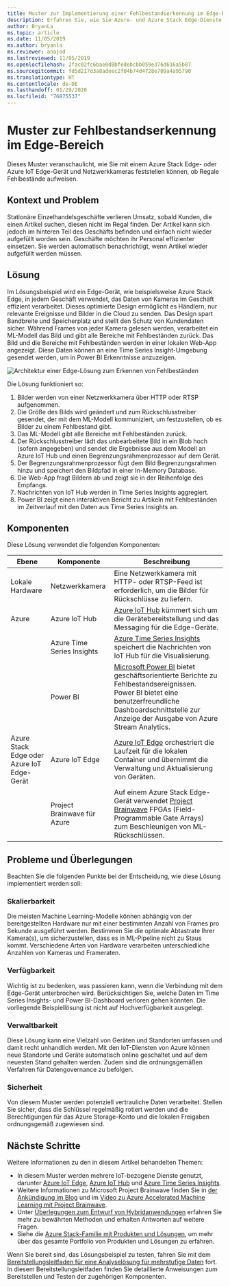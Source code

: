 ```yaml
---
title: Muster zur Implementierung einer Fehlbestandserkennung im Edge-Bereich mithilfe von Azure und Azure Stack Edge.
description: Erfahren Sie, wie Sie Azure- und Azure Stack Edge-Dienste verwenden, um eine Fehlbestandserkennung zu implementieren.
author: BryanLa
ms.topic: article
ms.date: 11/05/2019
ms.author: bryanla
ms.reviewer: anajod
ms.lastreviewed: 11/05/2019
ms.openlocfilehash: 2fac02fc6bae0d8bfedebcbb059e376d616a5b87
ms.sourcegitcommit: fd5d217d3a8adeec2f04b74d4728e709a4a95790
ms.translationtype: HT
ms.contentlocale: de-DE
ms.lasthandoff: 01/29/2020
ms.locfileid: "76875537"
---
```

# <a name="out-of-stock-detection-at-the-edge-pattern"></a>Muster zur Fehlbestandserkennung im Edge-Bereich

Dieses Muster veranschaulicht, wie Sie mit einem Azure Stack Edge- oder Azure IoT Edge-Gerät und Netzwerkkameras feststellen können, ob Regale Fehlbestände aufweisen.

## <a name="context-and-problem"></a>Kontext und Problem

Stationäre Einzelhandelsgeschäfte verlieren Umsatz, sobald Kunden, die einen Artikel suchen, diesen nicht im Regal finden. Der Artikel kann sich jedoch im hinteren Teil des Geschäfts befinden und einfach nicht wieder aufgefüllt worden sein. Geschäfte möchten ihr Personal effizienter einsetzen. Sie werden automatisch benachrichtigt, wenn Artikel wieder aufgefüllt werden müssen.

## <a name="solution"></a>Lösung

Im Lösungsbeispiel wird ein Edge-Gerät, wie beispielsweise Azure Stack Edge, in jedem Geschäft verwendet, das Daten von Kameras im Geschäft effizient verarbeitet. Dieses optimierte Design ermöglicht es Händlern, nur relevante Ereignisse und Bilder in die Cloud zu senden. Das Design spart Bandbreite und Speicherplatz und stellt den Schutz von Kundendaten sicher. Während Frames von jeder Kamera gelesen werden, verarbeitet ein ML-Modell das Bild und gibt alle Bereiche mit Fehlbeständen zurück. Das Bild und die Bereiche mit Fehlbeständen werden in einer lokalen Web-App angezeigt. Diese Daten können an eine Time Series Insight-Umgebung gesendet werden, um in Power BI Erkenntnisse anzuzeigen.

![Architektur einer Edge-Lösung zum Erkennen von Fehlbeständen](media/pattern-out-of-stock-at-edge/solution-architecture.png)

Die Lösung funktioniert so:
1. Bilder werden von einer Netzwerkkamera über HTTP oder RTSP aufgenommen.
2. Die Größe des Bilds wird geändert und zum Rückschlusstreiber gesendet, der mit dem ML-Modell kommuniziert, um festzustellen, ob es Bilder zu einem Fehlbestand gibt.
3. Das ML-Modell gibt alle Bereiche mit Fehlbeständen zurück.
4. Der Rückschlusstreiber lädt das unbearbeitete Bild in ein Blob hoch (sofern angegeben) und sendet die Ergebnisse aus dem Modell an Azure IoT Hub und einen Begrenzungsrahmenprozessor auf dem Gerät.
5. Der Begrenzungsrahmenprozessor fügt dem Bild Begrenzungsrahmen hinzu und speichert den Bildpfad in einer In-Memory Database.
6. Die Web-App fragt Bildern ab und zeigt sie in der Reihenfolge des Empfangs.
7. Nachrichten von IoT Hub werden in Time Series Insights aggregiert.
8. Power BI zeigt einen interaktiven Bericht zu Artikeln mit Fehlbeständen im Zeitverlauf mit den Daten aus Time Series Insights an.


## <a name="components"></a>Komponenten

Diese Lösung verwendet die folgenden Komponenten:

| Ebene | Komponente | Beschreibung |
|----------|-----------|-------------|
| Lokale Hardware | Netzwerkkamera | Eine Netzwerkkamera mit HTTP- oder RTSP-Feed ist erforderlich, um die Bilder für Rückschlüsse zu liefern. |
| Azure | Azure IoT Hub | [Azure IoT Hub](/azure/iot-hub/) kümmert sich um die Gerätebereitstellung und das Messaging für die Edge-Geräte. |
|  | Azure Time Series Insights | [Azure Time Series Insights](/azure/time-series-insights/) speichert die Nachrichten von IoT Hub für die Visualisierung. |
|  | Power BI | [Microsoft Power BI](https://powerbi.microsoft.com/) bietet geschäftsorientierte Berichte zu Fehlbestandsereignissen. Power BI bietet eine benutzerfreundliche Dashboardschnittstelle zur Anzeige der Ausgabe von Azure Stream Analytics. |
| Azure Stack Edge oder<br>Azure IoT Edge-Gerät | Azure IoT Edge | [Azure IoT Edge](/azure/iot-edge/) orchestriert die Laufzeit für die lokalen Container und übernimmt die Verwaltung und Aktualisierung von Geräten.|
| | Project Brainwave für Azure | Auf einem Azure Stack Edge-Gerät verwendet [Project Brainwave](https://blogs.microsoft.com/ai/build-2018-project-brainwave/) FPGAs (Field-Programmable Gate Arrays) zum Beschleunigen von ML-Rückschlüssen.|

## <a name="issues-and-considerations"></a>Probleme und Überlegungen

Beachten Sie die folgenden Punkte bei der Entscheidung, wie diese Lösung implementiert werden soll:

### <a name="scalability"></a>Skalierbarkeit 

Die meisten Machine Learning-Modelle können abhängig von der bereitgestellten Hardware nur mit einer bestimmten Anzahl von Frames pro Sekunde ausgeführt werden. Bestimmen Sie die optimale Abtastrate Ihrer Kamera(s), um sicherzustellen, dass es in ML-Pipeline nicht zu Staus kommt. Verschiedene Arten von Hardware verarbeiten unterschiedliche Anzahlen von Kameras und Frameraten.

### <a name="availability"></a>Verfügbarkeit

Wichtig ist zu bedenken, was passieren kann, wenn die Verbindung mit dem Edge-Gerät unterbrochen wird. Berücksichtigen Sie, welche Daten im Time Series Insights- und Power BI-Dashboard verloren gehen könnten. Die vorliegende Beispiellösung ist nicht auf Hochverfügbarkeit ausgelegt.

### <a name="manageability"></a>Verwaltbarkeit

Diese Lösung kann eine Vielzahl von Geräten und Standorten umfassen und damit recht unhandlich werden. Mit den IoT-Diensten von Azure können neue Standorte und Geräte automatisch online geschaltet und auf dem neuesten Stand gehalten werden. Zudem sind die ordnungsgemäßen Verfahren für Datengovernance zu befolgen.

### <a name="security"></a>Sicherheit

Von diesem Muster werden potenziell vertrauliche Daten verarbeitet. Stellen Sie sicher, dass die Schlüssel regelmäßig rotiert werden und die Berechtigungen für das Azure Storage-Konto und die lokalen Freigaben ordnungsgemäß zugewiesen sind. 

## <a name="next-steps"></a>Nächste Schritte

Weitere Informationen zu den in diesem Artikel behandelten Themen:
- In diesem Muster werden mehrere IoT-bezogene Dienste genutzt, darunter [Azure IoT Edge](/azure/iot-edge/), [Azure IoT Hub](/azure/iot-hub/) und [Azure Time Series Insights](/azure/time-series-insights/).
- Weitere Informationen zu Microsoft Project Brainwave finden Sie in [der Ankündigung im Blog](https://blogs.microsoft.com/ai/build-2018-project-brainwave/) und im [Video zu Azure Accelerated Machine Learning mit Project Brainwave](https://www.youtube.com/watch?v=DJfMobMjCX0).
- Unter [Überlegungen zum Entwurf von Hybridanwendungen](overview-app-design-considerations.md) erfahren Sie mehr zu bewährten Methoden und erhalten Antworten auf weitere Fragen.
- Siehe die [Azure Stack-Familie mit Produkten und Lösungen](/azure-stack), um mehr über das gesamte Portfolio von Produkten und Lösungen zu erfahren.

Wenn Sie bereit sind, das Lösungsbeispiel zu testen, fahren Sie mit dem [Bereitstellungsleitfaden für eine Analyselösung für mehrstufige Daten](https://aka.ms/edgeinferencingdeploy) fort. In diesem Bereitstellungsleitfaden finden Sie detaillierte Anweisungen zum Bereitstellen und Testen der zugehörigen Komponenten.